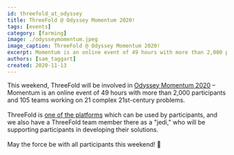 ```yaml
---
id: threefold_at_odyssey
title: ThreeFold @ Odyssey Momentum 2020!
tags: [events]
category: [farming]
image: ./odysseymomentum.jpeg
image_caption: ThreeFold @ Odyssey Momentum 2020!
excerpt: Momentum is an online event of 49 hours with more than 2,000 participants and 105 teams working on 21 complex 21st-century problems.
authors: [sam_taggart]
created: 2020-11-13
---
```


This weekend, ThreeFold will be involved in [Odyssey Momentum 2020](https://www.odyssey.org/momentum/) – Momentum is an online event of 49 hours with more than 2,000 participants and 105 teams working on 21 complex 21st-century problems.
<br/>
<br/>
ThreeFold is [one of the platforms](https://gitlab.com/digicampus/ssi/ssi-overview) which can be used by participants, and we also have a ThreeFold team member there as a "jedi," who will be supporting participants in developing their solutions.
<br/>
<br/>
May the force be with all participants this weekend! 🙏
